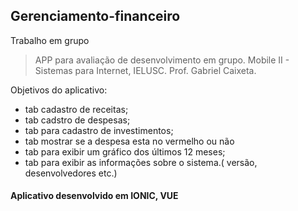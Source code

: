 ## Gerenciamento-financeiro
Trabalho em grupo
> APP para avaliação de desenvolvimento em grupo. Mobile II - Sistemas para Internet, IELUSC. Prof. Gabriel Caixeta.

Objetivos do aplicativo:

- tab cadastro de receitas;
- tab cadstro de despesas;
- tab para cadastro de investimentos;
- tab mostrar se a despesa esta no vermelho ou não
- tab para  exibir um gráfico dos últimos 12 meses;
- tab para exibir as informações sobre o sistema.(  versão, desenvolvedores etc.) 

#### Aplicativo desenvolvido em IONIC, VUE


